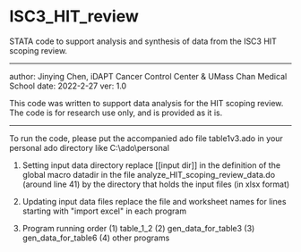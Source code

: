 # ISC3_HIT_review
STATA code to support analysis and synthesis of data from the ISC3 HIT scoping review.

***************************************

author: Jinying Chen, iDAPT Cancer Control Center & UMass Chan Medical School
date: 2022-2-27
ver: 1.0 
 
This code was written to support data analysis for the HIT scoping review.
The code is for research use only, and is provided as it is.
 
***************************************

To run the code, please put the accompanied ado file table1v3.ado in your personal ado directory like C:\ado\personal
 
1. Setting input data directory
 replace [[input dir]] in the definition of the global macro datadir in the file analyze_HIT_scoping_review_data.do
 (around line 41) by the directory that holds the input files (in xlsx format)

2. Updating input data files
  replace the file and worksheet names for lines starting with "import excel" in each program 

3. Program running order
(1) table_1_2
(2) gen_data_for_table3
(3) gen_data_for_table6
(4) other programs

